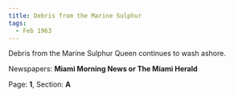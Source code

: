 ```yaml
---  
title: Debris from the Marine Sulphur  
tags:  
  - Feb 1963  
---  
```

  
Debris from the Marine Sulphur Queen continues to wash ashore.  
  
Newspapers: **Miami Morning News or The Miami Herald**  
  
Page: **1**, Section: **A** 
